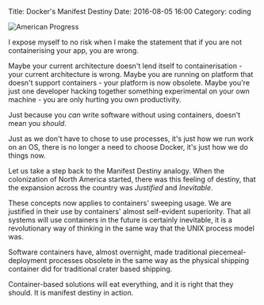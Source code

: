 Title: Docker's Manifest Destiny
Date: 2016-08-05 16:00
Category: coding

![American Progress](http://i.imgur.com/9iRRgug.jpg)

I expose myself to no risk when I make the statement that if you are not containerising your app, you are wrong.

Maybe your current architecture doesn't lend itself to containerisation - your current architecture is wrong.
Maybe you are running on platform that doesn't support containers - your platform is now obsolete.
Maybe you're just one developer hacking together something experimental on your own machine - you are only hurting you own productivity.

Just because you *can* write software without using containers, doesn't mean you *should*.

Just as we don't have to chose to use processes, it's just how we run work on an OS, there is no longer a need to choose Docker, it's just how we do things now.

Let us take a step back to the Manifest Destiny analogy. When the colonization of North America started, there was this feeling of destiny, that the expansion across the country was _Justified_ and _Inevitable_.

These concepts now applies to containers' sweeping usage. We are justified in their use by containers' almost self-evident superiority. That all systems will use containers in the future is certainly inevitable, it is a revolutionary way of thinking in the same way that the UNIX process model was.  

Software containers have, almost overnight, made traditional piecemeal-deployment processes obsolete in the same way as the physical shipping container did for traditional crater based shipping. 

Container-based solutions will eat everything, and it is right that they should. It is manifest destiny in action.

